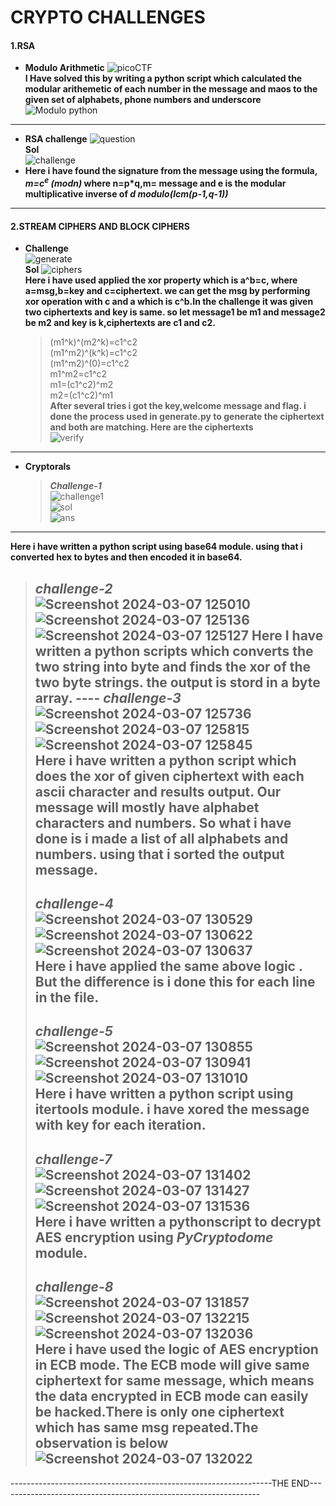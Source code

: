 # CRYPTO CHALLENGES

#### 1.RSA
- **Modulo Arithmetic**
![picoCTF](https://github.com/komalrao1/Bi0s_Blockchain/assets/147682987/27efd60a-9479-46be-9904-11df119d7ec3)                                    
**I Have solved this by writing a python script which calculated the modular arithemetic of each number in the message and maos to the given set of alphabets, phone numbers and underscore**              
![Modulo python](https://github.com/komalrao1/Bi0s_Blockchain/assets/147682987/67985182-6019-45f3-ae78-bd84fa722567)                        
---                   
- **RSA challenge**
![question](https://github.com/komalrao1/Bi0s_Blockchain/assets/147682987/0803ffbd-6aa2-4f0b-8f5d-af81eef1bc46)                         
**Sol**   
![challenge](https://github.com/komalrao1/Bi0s_Blockchain/assets/147682987/3c016bfd-5d3c-4801-9340-791b7ab74578)                           
- **Here i have found the signature from the message using the formula, ***m=c<sup>e</sup> (modn)*** where n=p*q,m= message and e is the modular multiplicative inverse of ***d modulo(lcm(p-1,q-1))*****                           
----                   
#### 2.STREAM CIPHERS AND BLOCK CIPHERS
- **Challenge**            
  ![generate](https://github.com/komalrao1/Bi0s_Blockchain/assets/147682987/011097fa-9b88-4ad6-a3a5-a1dc71948b07)                              
**Sol**
  ![ciphers](https://github.com/komalrao1/Bi0s_Blockchain/assets/147682987/d3e21d1a-10f3-43d0-985c-88263fca21d0)                                 
  **Here i have used applied the xor property which is a^b=c, where a=msg,b=key and c=ciphertext. we can get the msg by performing xor operation with c and a which is c^b.In the challenge it was given two ciphertexts and key is same. so let message1 be m1 and message2 be m2 and key is k,ciphertexts are c1 and c2.**
  > (m1^k)^(m2^k)=c1^c2                     
  > (m1^m2)^(k^k)=c1^c2                             
  > (m1^m2)^(0)=c1^c2                                
  > m1^m2=c1^c2                              
  > m1=(c1^c2)^m2                           
  > m2=(c1^c2)^m1                                            
**After several tries i got the key,welcome message and flag. i done the process used in generate.py to generate the ciphertext and both are matching. Here are the ciphertexts**                                                  
![verify](https://github.com/komalrao1/Bi0s_Blockchain/assets/147682987/917bf5a3-dbd9-469a-8468-82c1087be95e)                                                  
---             
- **Cryptorals**                                        
  > ***Challenge-1***                                    
![challenge1](https://github.com/komalrao1/Bi0s_Blockchain/assets/147682987/689a39ae-1707-494b-8117-afb418a423f1)                       
![sol](https://github.com/komalrao1/Bi0s_Blockchain/assets/147682987/e304fae9-eb7d-49b7-a0b2-0f04907aaccf)                                 
![ans](https://github.com/komalrao1/Bi0s_Blockchain/assets/147682987/ed3e3816-aced-48ab-ae98-0d698014f3e8)                   
----
**Here i have written a python script using base64 module. using that i converted hex to bytes and then encoded it in base64.**                              
  > ***challenge-2***                                 
![Screenshot 2024-03-07 125010](https://github.com/komalrao1/Bi0s_Blockchain/assets/147682987/288c8904-4362-401c-85e6-9e8f9872c91a)
![Screenshot 2024-03-07 125136](https://github.com/komalrao1/Bi0s_Blockchain/assets/147682987/b4b4a963-0f29-4284-96df-d141e802700b)
![Screenshot 2024-03-07 125127](https://github.com/komalrao1/Bi0s_Blockchain/assets/147682987/22670d1f-4fa4-4dea-9cac-7661cc2a6e4d)
**Here I have written a python scripts which converts the two string into byte and finds the xor of the two byte strings. the output is stord in a byte array.**    ----
> ***challenge-3***                              
![Screenshot 2024-03-07 125736](https://github.com/komalrao1/Bi0s_Blockchain/assets/147682987/058719c8-512e-4a1c-b047-2d33c34ab895)                                 
![Screenshot 2024-03-07 125815](https://github.com/komalrao1/Bi0s_Blockchain/assets/147682987/e24e0e3f-7322-4236-8957-2bc5002f5c6d)               
![Screenshot 2024-03-07 125845](https://github.com/komalrao1/Bi0s_Blockchain/assets/147682987/af0beb3c-b046-4b93-ae8a-052f41edc450)                  
**Here i have written a python script which does the xor of given ciphertext with each ascii character and results output. Our message will mostly have alphabet characters and numbers. So what i have done is i made a list of all alphabets and numbers. using that i sorted the output message.**
> ---- 
> ***challenge-4***                                                 
![Screenshot 2024-03-07 130529](https://github.com/komalrao1/Bi0s_Blockchain/assets/147682987/2b759ba7-b4e8-43ca-9ead-9836389cde3a)                      
![Screenshot 2024-03-07 130622](https://github.com/komalrao1/Bi0s_Blockchain/assets/147682987/9f6293b9-144c-4142-a451-5712a8bcc6c6)                   
![Screenshot 2024-03-07 130637](https://github.com/komalrao1/Bi0s_Blockchain/assets/147682987/e043b1e7-2c39-40b4-8c1a-1f3481bccd62)                    
**Here i have applied the same above logic . But the difference is i done this for each line in the file.**
> ----                               
> ***challenge-5***                                                  
![Screenshot 2024-03-07 130855](https://github.com/komalrao1/Bi0s_Blockchain/assets/147682987/e9eaf690-ef28-424d-8191-d487363503ba)                 
![Screenshot 2024-03-07 130941](https://github.com/komalrao1/Bi0s_Blockchain/assets/147682987/87cee4b7-1302-46a2-9cfb-86d96f0e07f2)                             
![Screenshot 2024-03-07 131010](https://github.com/komalrao1/Bi0s_Blockchain/assets/147682987/2417151a-453c-4248-a922-f7ec67d250a3)                  
**Here i have written a python script using itertools module. i have xored the message with key for each iteration.**
> ----                     
> ***challenge-7***                                     
![Screenshot 2024-03-07 131402](https://github.com/komalrao1/Bi0s_Blockchain/assets/147682987/46f029bd-71e7-453a-8b68-3500bbb4f9c9)                    
![Screenshot 2024-03-07 131427](https://github.com/komalrao1/Bi0s_Blockchain/assets/147682987/40f858b7-98ae-4b25-b279-e4896923bcf6)                                 
![Screenshot 2024-03-07 131536](https://github.com/komalrao1/Bi0s_Blockchain/assets/147682987/34d9d8d1-6a8c-47ff-bf3d-16e50a1ce6c8)                   
**Here i have written a pythonscript to decrypt AES encryption using ***PyCryptodome*** module.**
> ----          
> ***challenge-8***                                     
![Screenshot 2024-03-07 131857](https://github.com/komalrao1/Bi0s_Blockchain/assets/147682987/5399dda7-2cdd-4453-9e9b-9b63d62dc7bb)
![Screenshot 2024-03-07 132215](https://github.com/komalrao1/Bi0s_Blockchain/assets/147682987/ed55eb90-1406-450e-88df-61b08049a331)
![Screenshot 2024-03-07 132036](https://github.com/komalrao1/Bi0s_Blockchain/assets/147682987/0b63bb9e-5162-4a31-9158-1c77c82eca8c)                          
**Here i have used the logic of AES encryption in ECB mode. The ECB mode will give same ciphertext for same message, which means the data encrypted in ECB mode can easily be hacked.There is only one ciphertext which has same msg repeated.The observation is below**
![Screenshot 2024-03-07 132022](https://github.com/komalrao1/Bi0s_Blockchain/assets/147682987/58b7659d-25e5-4a88-8dfe-c132dec00917)
> ----




-----------------------------------------------------------------THE END-----------------------------------------------------------------                                              


           

                 























